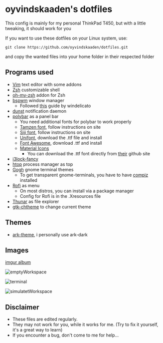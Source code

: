 # oyvindskaaden's dotfiles 

This config is mainly for my personal ThinkPad T450, but with a little tweaking, it should work for you

If you want to use these dotfiles on your Linux system, use:

```Shell
git clone https://github.com/oyvindskaaden/dotfiles.git
```
and copy the wanted files into your home folder in their respected folder

## Programs used

* [Vim](https://goo.gl/ZEd0GW) text editor with some addons
* [Zsh](https://wiki.archlinux.org/index.php/zsh) customizable shell
* [oh-my-zsh](https://github.com/robbyrussell/oh-my-zsh) addon for Zsh
* [bspwm](https://github.com/baskerville/bspwm) window manager
  - Followed [this](https://github.com/windelicato/dotfiles/wiki/bspwm-for-dummies) guide by windelicato
* [dunst](https://github.com/knopwob/dunst) notification daemon
* [polybar](https://github.com/jaagr/polybar) as a panel bar
  - You need additional fonts for polybar to work properly
  - [Tamzen font](https://github.com/sunaku/tamzen-font), follow instructions on site
  - [Siji font](https://github.com/stark/siji), follow instructions on site
  - [Unifont](http://unifoundry.com/unifont.html), download the .ttf file and install
  - [Font Awesome](http://fontawesome.io/), download .ttf and install
  - [Material Icons](https://design.google.com/icons/)
    * You can download the .ttf font directly from [their](https://github.com/google/material-design-icons/tree/master/iconfont) github site
* [i3lock-fancy](https://github.com/meskarune/i3lock-fancy)
* [htop](https://hisham.hm/htop/index.php?page=main) process manager as top
* [Gogh](https://github.com/Mayccoll/Gogh/blob/master/content/themes.md) gnome terminal themes
  - To get transparent gnome-terminals, you have to have [compiz](http://wiki.compiz.org/Distributions) installed
* [Rofi](https://davedavenport.github.io/rofi/) as menu
  - On most distros, you can install via a package manager
  - Config for Rofi is in the .Xresources file
* [Thunar](https://wiki.archlinux.org/index.php/Thunar) as file explorer
* [gtk-chtheme](http://plasmasturm.org/code/gtk-chtheme/) to change current theme

## Themes

* [ark-theme](https://github.com/horst3180/arc-theme), i personally use ark-dark

## Images

[imgur album](http://imgur.com/a/AmIIm)

![emptyWorkspace](http://i.imgur.com/DIfUtZG.png)

![terminal](http://i.imgur.com/XwyLLop.png)

![simulatetWorkspace](http://i.imgur.com/bc9znk6.png)

## Disclaimer


- These files are edited regularly. 
- They may not work for you, while it works for me. (Try to fix it yourself, it's a great way to learn)
- If you encounter a bug, don't come to me for help... 
